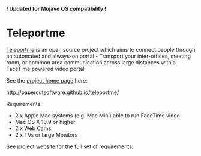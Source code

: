 **! Updated for Mojave OS compatibility !**

Teleportme
========

[Teleportme](http://papercutsoftware.github.io/teleportme/) is an open source project which aims to connect people through an automated and always-on portal - Transport your inter-offices, meeting room, or common area communication across large distances with a FaceTime powered video portal.

See the [project home page](http://papercutsoftware.github.io/teleportme/) here: 

http://papercutsoftware.github.io/teleportme/

Requirements: 
* 2 x Apple Mac systems (e.g. Mac Mini) able to run FaceTime video
* Mac OS X 10.9 or higher
* 2 x Web Cams
* 2 x TVs or large Monitors

See project website for the full set of requirements.

